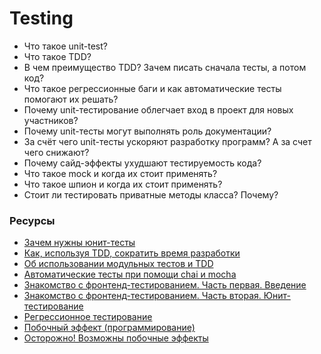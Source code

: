 # Testing

* Что такое unit-test?
* Что такое TDD?
* В чем преимущество TDD? Зачем писать сначала тесты, а потом код?
* Что такое регрессионные баги и как автоматические тесты помогают их решать?
* Почему unit-тестирование облегчает вход в проект для новых участников?
* Почему unit-тесты могут выполнять роль документации?
* За счёт чего unit-тесты ускоряют разработку программ? А за счет чего снижают?
* Почему сайд-эффекты ухудшают тестируемость кода?
* Что такое mock и когда их стоит применять?
* Что такое шпион и когда их стоит применять?
* Стоит ли тестировать приватные методы класса? Почему?

### Ресурсы
* [Зачем нужны юнит-тесты](https://tproger.ru/translations/unit-tests-purposes/)
* [Как, используя TDD, сократить время разработки](https://www.simbirsoft.com/blog/razrabotka-cherez-testirovanie-polza-i-vred/)
* [Об использовании модульных тестов и TDD](https://eax.me/unit-testing/)
* [Автоматические тесты при помощи chai и mocha](https://learn.javascript.ru/testing/)
* [Знакомство с фронтенд-тестированием. Часть первая. Введение](https://tproger.ru/translations/frontend-testing-1/)
* [Знакомство с фронтенд-тестированием. Часть вторая. Юнит-тестирование](https://tproger.ru/translations/frontend-testing-2/)
* [Регрессионное тестирование](https://ru.wikipedia.org/wiki/%D0%A0%D0%B5%D0%B3%D1%80%D0%B5%D1%81%D1%81%D0%B8%D0%BE%D0%BD%D0%BD%D0%BE%D0%B5_%D1%82%D0%B5%D1%81%D1%82%D0%B8%D1%80%D0%BE%D0%B2%D0%B0%D0%BD%D0%B8%D0%B5)
* [Побочный эффект (программирование)](https://ru.wikipedia.org/wiki/%D0%9F%D0%BE%D0%B1%D0%BE%D1%87%D0%BD%D1%8B%D0%B9_%D1%8D%D1%84%D1%84%D0%B5%D0%BA%D1%82_(%D0%BF%D1%80%D0%BE%D0%B3%D1%80%D0%B0%D0%BC%D0%BC%D0%B8%D1%80%D0%BE%D0%B2%D0%B0%D0%BD%D0%B8%D0%B5))
* [Осторожно! Возможны побочные эффекты](http://blog.csssr.ru/2017/10/07/side-effects)
